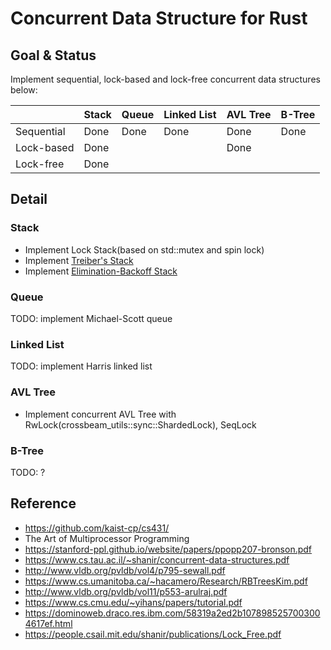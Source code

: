 # Concurrent Data Structure for Rust

## Goal & Status
Implement sequential, lock-based and lock-free concurrent data structures below:

|            | Stack | Queue | Linked List | AVL Tree | B-Tree |
|------------|-------|-------|-------------|----------|--------|
| Sequential | Done  | Done  |    Done     |   Done   |  Done  |
| Lock-based | Done  |       |             |   Done   |        |
| Lock-free  | Done  |       |             |          |        |

## Detail
### Stack
- Implement Lock Stack(based on std::mutex and spin lock)
- Implement [Treiber's Stack](https://dominoweb.draco.res.ibm.com/58319a2ed2b1078985257003004617ef.html)
- Implement [Elimination-Backoff Stack](https://people.csail.mit.edu/shanir/publications/Lock_Free.pdf)

### Queue
TODO: implement Michael-Scott queue

### Linked List
TODO: implement Harris linked list

### AVL Tree
- Implement concurrent AVL Tree with RwLock(crossbeam_utils::sync::ShardedLock), SeqLock

### B-Tree
TODO: ?

## Reference
- https://github.com/kaist-cp/cs431/
- The Art of Multiprocessor Programming
- https://stanford-ppl.github.io/website/papers/ppopp207-bronson.pdf
- https://www.cs.tau.ac.il/~shanir/concurrent-data-structures.pdf
- http://www.vldb.org/pvldb/vol4/p795-sewall.pdf
- https://www.cs.umanitoba.ca/~hacamero/Research/RBTreesKim.pdf
- http://www.vldb.org/pvldb/vol11/p553-arulraj.pdf
- https://www.cs.cmu.edu/~yihans/papers/tutorial.pdf
- https://dominoweb.draco.res.ibm.com/58319a2ed2b1078985257003004617ef.html
- https://people.csail.mit.edu/shanir/publications/Lock_Free.pdf
